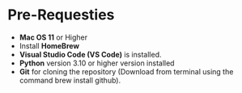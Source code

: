 # Pre-Requesties

* **Mac OS 11** or Higher
* Install **HomeBrew**
* **Visual Studio Code (VS Code)** is installed.
* **Python** version 3.10 or higher version installed
* **Git** for cloning the repository (Download from terminal using the command brew install github).

